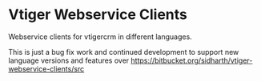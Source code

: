 # Vtiger Webservice Clients
Webservice clients for vtigercrm in different languages.

This is just a bug fix work and continued development to support new language versions and features over https://bitbucket.org/sidharth/vtiger-webservice-clients/src 